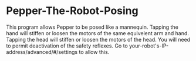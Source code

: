 # Pepper-The-Robot-Posing
This program allows Pepper to be posed like a mannequin.
Tapping the hand will stiffen or loosen the motors of the same equivelent arm and hand.
Tapping the head will stiffen or loosen the motors of the head.
You will need to permit deactivation of the safety reflexes.
Go to your-robot's-IP-address/advanced/#/settings to allow this.
